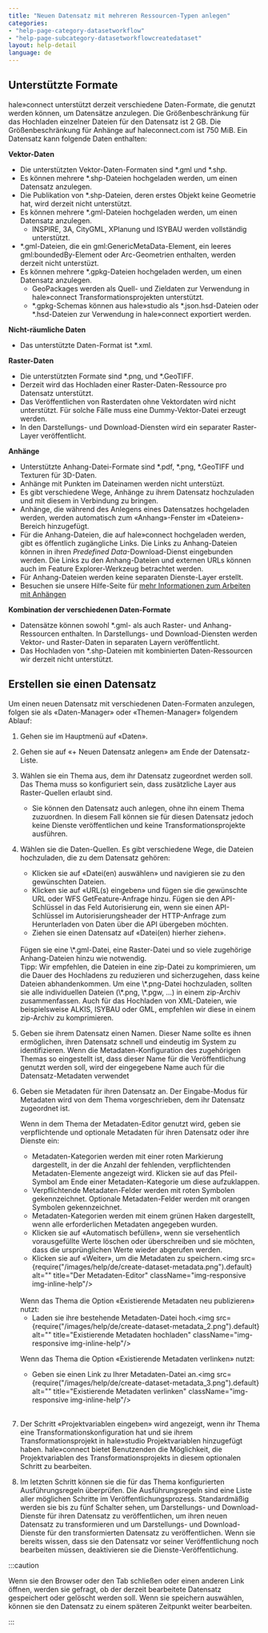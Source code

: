 ```yaml
---
title: "Neuen Datensatz mit mehreren Ressourcen-Typen anlegen"
categories:
- "help-page-category-datasetworkflow"
- "help-page-subcategory-datasetworkflowcreatedataset"
layout: help-detail
language: de
---
```


## Unterstützte Formate ##

hale»connect unterstützt derzeit verschiedene Daten-Formate, die genutzt werden können, um Datensätze anzulegen. Die Größenbeschränkung für das Hochladen einzelner Dateien für den Datensatz ist 2 GB. Die Größenbeschränkung für Anhänge auf haleconnect.com ist 750 MiB. Ein Datensatz kann folgende Daten enthalten:

**Vektor-Daten**
  * Die unterstützten Vektor-Daten-Formaten sind \*.gml und \*.shp.
  * Es können mehrere \*.shp-Dateien hochgeladen werden, um einen Datensatz anzulegen.
  * Die Publikation von \*.shp-Dateien, deren erstes Objekt keine Geometrie hat, wird derzeit nicht unterstützt.
  * Es können mehrere \*.gml-Dateien hochgeladen werden, um einen Datensatz anzulegen.
    * INSPIRE, 3A, CityGML, XPlanung und ISYBAU werden vollständig unterstützt.
  * \*.gml-Dateien, die ein gml:GenericMetaData-Element, ein leeres gml:boundedBy-Element oder Arc-Geometrien enthalten, werden derzeit nicht unterstüzt.
  * Es können mehrere \*.gpkg-Dateien hochgeladen werden, um einen Datensatz anzulegen.
      * GeoPackages werden als Quell- und Zieldaten zur Verwendung in hale»connect Transformationsprojekten unterstützt.
      * \*.gpkg-Schemas können aus hale»studio als \*.json.hsd-Dateien oder \*.hsd-Dateien zur Verwendung in hale»connect exportiert werden.

**Nicht-räumliche Daten**
  * Das unterstützte Daten-Format ist \*.xml.

**Raster-Daten**
  * Die unterstützten Formate sind \*.png, und \*.GeoTIFF.
  * Derzeit wird das Hochladen einer Raster-Daten-Ressource pro Datensatz unterstützt.
  * Das Veröffentlichen von Rasterdaten ohne Vektordaten wird nicht unterstützt. Für solche Fälle muss eine Dummy-Vektor-Datei erzeugt werden.
  * In den Darstellungs- und Download-Diensten wird ein separater Raster-Layer veröffentlicht.

**Anhänge**
  * Unterstützte Anhang-Datei-Formate sind \*.pdf, \*.png, \*.GeoTIFF und Texturen für 3D-Daten.
  * Anhänge mit Punkten im Dateinamen werden nicht unterstüzt.
  * Es gibt verschiedene Wege, Anhänge zu ihrem Datensatz hochzuladen und mit diesem in Verbindung zu bringen.
  * Anhänge, die während des Anlegens eines Datensatzes hochgeladen werden, werden automatisch zum &laquo;Anhang&raquo;-Fenster im &laquo;Dateien&raquo;-Bereich hinzugefügt.
  * Für die Anhang-Dateien, die auf hale»connect hochgeladen werden, gibt es öffentlich zugängliche Links. Die Links zu Anhang-Dateien können in ihren *Predefined Data*-Download-Dienst eingebunden werden. Die Links zu den Anhang-Dateien und externen URLs können auch im Feature Explorer-Werkzeug betrachtet werden.
  * Für Anhang-Dateien werden keine separaten Dienste-Layer erstellt.
  * Besuchen sie unsere Hilfe-Seite für [mehr Informationen zum Arbeiten mit Anhängen](../../references/data/2018-03-10-reference-data-files.md)

**Kombination der verschiedenen Daten-Formate**
  * Datensätze können sowohl \*.gml- als auch Raster- und Anhang-Ressourcen enthalten. In Darstellungs- und Download-Diensten werden Vektor- und Raster-Daten in separaten Layern veröffentlicht.
  * Das Hochladen von \*.shp-Dateien mit kombinierten Daten-Ressourcen wir derzeit nicht unterstützt.

## Erstellen sie einen Datensatz ##

Um einen neuen Datensatz mit verschiedenen Daten-Formaten anzulegen, folgen sie als &laquo;Daten-Manager&raquo; oder &laquo;Themen-Manager&raquo; folgendem Ablauf:

1. Gehen sie im Hauptmenü auf &laquo;Daten&raquo;.
2. Gehen sie auf &laquo;+ Neuen Datensatz anlegen&raquo; am Ende der Datensatz-Liste.
3. Wählen sie ein Thema aus, dem ihr Datensatz zugeordnet werden soll. Das Thema muss so konfiguriert sein, dass zusätzliche Layer aus Raster-Quellen erlaubt sind.
    * Sie können den Datensatz auch anlegen, ohne ihn einem Thema zuzuordnen. In diesem Fall können sie für diesen Datensatz jedoch keine Dienste veröffentlichen und keine Transformationsprojekte ausführen.
4. Wählen sie die Daten-Quellen. Es gibt verschiedene Wege, die Dateien hochzuladen, die zu dem Datensatz gehören:
    * Klicken sie auf &laquo;Datei(en) auswählen&raquo; und navigieren sie zu den gewünschten Dateien.
    * Klicken sie auf &laquo;URL(s) eingeben&raquo; und fügen sie die gewünschte URL oder WFS GetFeature-Anfrage hinzu. Fügen sie den API-Schlüssel in das Feld Autorisierung ein, wenn sie einen API-Schlüssel im Autorisierungsheader der HTTP-Anfrage zum Herunterladen von Daten über die API übergeben möchten.
    * Ziehen sie einen Datensatz auf &laquo;Datei(en) hierher ziehen&raquo;.

    <br/>
    Fügen sie eine \*.gml-Datei, eine Raster-Datei und so viele zugehörige Anhang-Dateien hinzu wie notwendig.

   <br/>
   Tipp: Wir empfehlen, die Dateien in eine zip-Datei zu komprimieren, um die Dauer des Hochladens zu reduzieren und sicherzugehen, dass keine Dateien abhandenkommen. Um eine \*.png-Datei hochzuladen, sollten sie alle individuellen Dateien (\*.png, \*.pgw, …) in einem zip-Archiv zusammenfassen. Auch für das Hochladen von XML-Dateien, wie beispielsweise ALKIS, ISYBAU oder GML, empfehlen wir diese in einem zip-Archiv zu komprimieren.

5.	Geben sie ihrem Datensatz einen Namen. Dieser Name sollte es ihnen ermöglichen, ihren Datensatz schnell und eindeutig im System zu identifizieren. Wenn die Metadaten-Konfiguration des zugehörigen Themas so eingestellt ist, dass dieser Name für die Veröffentlichung genutzt werden soll, wird der eingegebene Name auch für die Datensatz-Metadaten verwendet
6.	Geben sie Metadaten für ihren Datensatz an. Der Eingabe-Modus für Metadaten wird von dem Thema vorgeschrieben, dem ihr Datensatz zugeordnet ist.

    Wenn in dem Thema der Metadaten-Editor genutzt wird, geben sie verpflichtende und optionale Metadaten für ihren Datensatz oder ihre Dienste ein:
      * Metadaten-Kategorien werden mit einer roten Markierung dargestellt, in der die Anzahl der fehlenden, verpflichtenden Metadaten-Elemente angezeigt wird. Klicken sie auf das Pfeil-Symbol am Ende einer Metadaten-Kategorie um diese aufzuklappen.
      * Verpflichtende Metadaten-Felder werden mit roten Symbolen gekennzeichnet. Optionale Metadaten-Felder werden mit orangen Symbolen gekennzeichnet.
      * Metadaten-Kategorien werden mit einem grünen Haken dargestellt, wenn alle erforderlichen Metadaten angegeben wurden.
      * Klicken sie auf «Automatisch befüllen», wenn sie versehentlich vorausgefüllte Werte löschen oder überschreiben und sie möchten, dass die ursprünglichen Werte wieder abgerufen werden.
      * Klicken sie auf &laquo;Weiter&raquo;, um die Metadaten zu speichern.<img src={require("/images/help/de/create-dataset-metadata.png").default} alt="" title="Der Metadaten-Editor" className="img-responsive img-inline-help"/>

      <br/>
    Wenn das Thema die Option &laquo;Existierende Metadaten neu publizieren&raquo; nutzt:

      * Laden sie ihre bestehende Metadaten-Datei hoch.<img src={require("/images/help/de/create-dataset-metadata_2.png").default} alt="" title="Existierende Metadaten hochladen" className="img-responsive img-inline-help"/>

    Wenn das Thema die Option &laquo;Existierende Metadaten verlinken&raquo; nutzt:

      * Geben sie einen Link zu Ihrer Metadaten-Datei an.<img src={require("/images/help/de/create-dataset-metadata_3.png").default} alt="" title="Existierende Metadaten verlinken" className="img-responsive img-inline-help"/>
       <br/>
7. Der Schritt «Projektvariablen eingeben» wird angezeigt, wenn ihr Thema eine Transformationskonfiguration hat und sie ihrem Transformationsprojekt in hale»studio Projektvariablen hinzugefügt haben. hale»connect bietet Benutzenden die Möglichkeit, die Projektvariablen des Transformationsprojekts in diesem optionalen Schritt zu bearbeiten.

8.	Im letzten Schritt können sie die für das Thema konfigurierten Ausführungsregeln überprüfen. Die Ausführungsregeln sind eine Liste aller möglichen Schritte im Veröffentlichungsprozess.  Standardmäßig werden sie bis zu fünf Schalter sehen, um Darstellungs- und Download-Dienste für ihren Datensatz zu veröffentlichen, um ihren neuen Datensatz zu transformieren und um Darstellungs- und Download-Dienste für den transformierten Datensatz zu veröffentlichen. Wenn sie bereits wissen, dass sie den Datensatz vor seiner Veröffentlichung noch bearbeiten müssen, deaktivieren sie die Dienste-Veröffentlichung.

:::caution

Wenn sie den Browser oder den Tab schließen oder einen anderen Link öffnen, werden sie gefragt, ob der derzeit bearbeitete Datensatz gespeichert oder gelöscht werden soll. Wenn sie speichern auswählen, können sie den Datensatz zu einem späteren Zeitpunkt weiter bearbeiten.

:::
